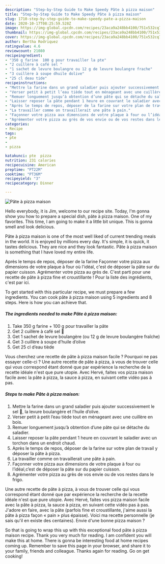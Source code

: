 ```yaml
---
description: "Step-by-Step Guide to Make Speedy Pâte à pizza maison"
title: "Step-by-Step Guide to Make Speedy Pâte à pizza maison"
slug: 1710-step-by-step-guide-to-make-speedy-pate-a-pizza-maison
date: 2020-10-17T08:25:59.528Z
image: https://img-global.cpcdn.com/recipes/23aca9a248bb4100/751x532cq70/pate-a-pizza-maison-photo-principale-de-la-recette.jpg
thumbnail: https://img-global.cpcdn.com/recipes/23aca9a248bb4100/751x532cq70/pate-a-pizza-maison-photo-principale-de-la-recette.jpg
cover: https://img-global.cpcdn.com/recipes/23aca9a248bb4100/751x532cq70/pate-a-pizza-maison-photo-principale-de-la-recette.jpg
author: Bertha Rodriquez
ratingvalue: 4.6
reviewcount: 21080
recipeingredient:
- "350 g farine  100 g pour travailler la pte"
- "2 cuillère à café sel "
- "1 sachet de levure boulangre ou 12 g de levure boulangre frache"
- "3 cuillère à soupe dhuile dolive"
- "25 cl deau tide"
recipeinstructions:
- "Mettre la farine dans un grand saladier puis ajouter successivement le sel 🧂, la levure boulangère et l’huile d’olive."
- "Verser petit à petit l’eau tiède tout en ménageant avec une cuillère en bois."
- "Remuer longuement jusqu’à obtention d’une pâte qui se détache du saladier."
- "Laisser reposer la pâte pendant 1 heure en couvrant le saladier avec un torchon dans un endroit chaud."
- "Après le temps de repos, déposer de la farine sur votre plan de travail y déposer la pâte à pizza."
- "La travailler comme on travaillerait une pâte à pain."
- "Façonner votre pizza aux dimensions de votre plaque à four ou l’idéal,c’est de déposer la pâte sur du papier cuisson."
- "Agrémenter votre pizza au grès de vos envie ou de vos restes dans le frigo."
categories:
- Recipe
tags:
- pte
- 
- pizza

katakunci: pte  pizza 
nutrition: 231 calories
recipecuisine: American
preptime: "PT22M"
cooktime: "PT36M"
recipeyield: "3"
recipecategory: Dinner

---
```



![Pâte à pizza maison](https://img-global.cpcdn.com/recipes/23aca9a248bb4100/751x532cq70/pate-a-pizza-maison-photo-principale-de-la-recette.jpg)

Hello everybody, it is Jim, welcome to our recipe site. Today, I'm gonna show you how to prepare a special dish, pâte à pizza maison. One of my favorites. This time, I am going to make it a little bit unique. This is gonna smell and look delicious.

Pâte à pizza maison is one of the most well liked of current trending meals in the world. It is enjoyed by millions every day. It's simple, it is quick, it tastes delicious. They are nice and they look fantastic. Pâte à pizza maison is something that I have loved my entire life.

Après le temps de repos, déposer de la farine Façonner votre pizza aux dimensions de votre plaque à four où l&#39;idéal, c&#39;est de déposer la pâte sur du papier cuisson. Agrémenter votre pizza au grès de. C&#39;est parti pour une recette de pâte à pizza fine et croustillante ! Pour la liste des ingrédients, c&#39;est par ici.


To get started with this particular recipe, we must prepare a few ingredients. You can cook pâte à pizza maison using 5 ingredients and 8 steps. Here is how you can achieve that.

<!--inarticleads1-->

##### The ingredients needed to make Pâte à pizza maison:

1. Take 350 g farine + 100 g pour travailler la pâte
1. Get 2 cuillère à café sel 🧂
1. Get 1 sachet de levure boulangère (ou 12 g de levure boulangère fraîche)
1. Get 3 cuillère à soupe d’huile d’olive
1. Get 25 cl d’eau tiède


Vous cherchez une recette de pâte à pizza maison facile ? Pourquoi ne pas essayer celle-ci ? Une autre recette de pâte à pizza, à vous de trouver celle qui vous correspond étant donné que par expérience la recherche de la recette idéale n&#39;est que pure utopie. Avec Hervé, faites vos pizza maison facile avec la pâte à pizza, la sauce à pizza, en suivant cette vidéo pas à pas. 

<!--inarticleads2-->

##### Steps to make Pâte à pizza maison:

1. Mettre la farine dans un grand saladier puis ajouter successivement le sel 🧂, la levure boulangère et l’huile d’olive.
1. Verser petit à petit l’eau tiède tout en ménageant avec une cuillère en bois.
1. Remuer longuement jusqu’à obtention d’une pâte qui se détache du saladier.
1. Laisser reposer la pâte pendant 1 heure en couvrant le saladier avec un torchon dans un endroit chaud.
1. Après le temps de repos, déposer de la farine sur votre plan de travail y déposer la pâte à pizza.
1. La travailler comme on travaillerait une pâte à pain.
1. Façonner votre pizza aux dimensions de votre plaque à four ou l’idéal,c’est de déposer la pâte sur du papier cuisson.
1. Agrémenter votre pizza au grès de vos envie ou de vos restes dans le frigo.


Une autre recette de pâte à pizza, à vous de trouver celle qui vous correspond étant donné que par expérience la recherche de la recette idéale n&#39;est que pure utopie. Avec Hervé, faites vos pizza maison facile avec la pâte à pizza, la sauce à pizza, en suivant cette vidéo pas à pas. J&#39;adore en faire, avec la pâte (parfois fine et croustillante, j&#39;aime aussi la pâte à pizza façon « pain » plus épaisse). Voici ma recette personnelle (je sais qu&#39;il en existe des centaines). Envie d&#39;une bonne pizza maison ? 

So that is going to wrap this up with this exceptional food pâte à pizza maison recipe. Thank you very much for reading. I am confident you will make this at home. There is gonna be interesting food at home recipes coming up. Remember to save this page in your browser, and share it to your family, friends and colleague. Thanks again for reading. Go on get cooking!
